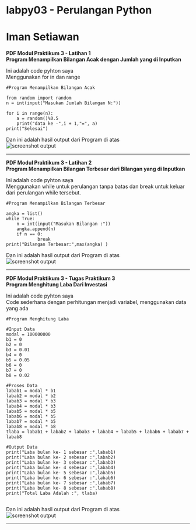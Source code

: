 # labpy03 - Perulangan Python
# Iman Setiawan

**PDF Modul Praktikum 3 - Latihan 1**\
**Program Menampilkan Bilangan Acak dengan Jumlah yang di Inputkan**

Ini adalah code pyhton saya\
Menggunakan for in dan range

~~~
#Program Menampilkan Bilangan Acak

from random import random
n = int(input("Masukan Jumlah Bilangan N:"))

for i in range(n):
    a = random()%0.5
    print("data ke -",i + 1,"=", a)
print("Selesai")

~~~

Dan ini adalah hasil output dari Program di atas\
![screenshot output](screenshot/ss1.png)

-----------------------------------------------------------------

**PDF Modul Praktikum 3 - Latihan 2**\
**Program Menampilkan Bilangan Terbesar dari Bilangan yang di Inputkan**

Ini adalah code pyhton saya\
Menggunakan while untuk perulangan tanpa batas dan break untuk keluar dari perulangan while tersebut.

~~~
#Program Menampilkan Bilangan Terbesar

angka = list()
while True:
    n = int(input("Masukan Bilangan :"))
    angka.append(n)
    if n == 0:
            break
print("Bilangan Terbesar:",max(angka) )
~~~

Dan ini adalah hasil output dari Program di atas\
![screenshot output](screenshot/ss2.png)

-----------------------------------------------------------------

**PDF Modul Praktikum 3 - Tugas Praktikum 3**\
**Program Menghitung Laba Dari Investasi**

Ini adalah code pyhton saya\
Code sederhana dengan perhitungan menjadi variabel, menggunakan data yang ada
~~~
#Program Menghitung Laba

#Input Data
modal = 100000000
b1 = 0
b2 = 0
b3 = 0.01
b4 = 0
b5 = 0.05
b6 = 0
b7 = 0
b8 = 0.02

#Proses Data
labab1 = modal * b1
labab2 = modal * b2
labab3 = modal * b3
labab4 = modal * b3
labab5 = modal * b5
labab6 = modal * b5
labab7 = modal * b5
labab8 = modal * b8
tlaba = labab1 + labab2 + labab3 + labab4 + labab5 + labab6 + labab7 + labab8 

#Output Data
print("Laba bulan ke- 1 sebesar :",labab1)
print("Laba bulan ke- 2 sebesar :",labab2)
print("Laba bulan ke- 3 sebesar :",labab3)
print("Laba bulan ke- 4 sebesar :",labab4)
print("Laba bulan ke- 5 sebesar :",labab5)
print("Laba bulan ke- 6 sebesar :",labab6)
print("Laba bulan ke- 7 sebesar :",labab7)
print("Laba bulan ke- 8 sebesar :",labab8)
print("Total Laba Adalah :", tlaba)
     
~~~

Dan ini adalah hasil output dari Program di atas\
![screenshot output](screenshot/ss3.png)

----------------------------------------------------------------- 
